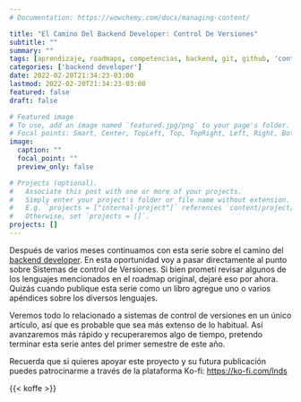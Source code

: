 ```yaml
---
# Documentation: https://wowchemy.com/docs/managing-content/

title: "El Camino Del Backend Developer: Control De Versiones"
subtitle: ""
summary: ""
tags: [aprendizaje, roadmaps, competencias, backend, git, github, 'control de versiones']
categories: ['backend developer']
date: 2022-02-20T21:34:23-03:00
lastmod: 2022-02-20T21:34:23-03:00
featured: false
draft: false

# Featured image
# To use, add an image named `featured.jpg/png` to your page's folder.
# Focal points: Smart, Center, TopLeft, Top, TopRight, Left, Right, BottomLeft, Bottom, BottomRight.
image:
  caption: ""
  focal_point: ""
  preview_only: false

# Projects (optional).
#   Associate this post with one or more of your projects.
#   Simply enter your project's folder or file name without extension.
#   E.g. `projects = ["internal-project"]` references `content/project/deep-learning/index.md`.
#   Otherwise, set `projects = []`.
projects: []
---
```


Después de varios meses continuamos con esta serie sobre el camino del [backend developer](/category/backend-developer/). En esta oportunidad voy a pasar directamente al punto sobre Sistemas de control de Versiones. Si bien prometí revisar algunos de los lenguajes mencionados en el roadmap original, dejaré eso por ahora. Quizás cuando publique esta serie como un libro agregue uno o varios apéndices sobre los diversos lenguajes.

Veremos todo lo relacionado a sistemas de control de versiones en un único artículo, así que es probable que sea más extenso de lo habitual. Así avanzaremos más rápido y recuperaremos algo de tiempo, pretendo terminar esta serie antes del primer semestre de este año.

Recuerda que si quieres apoyar este proyecto y su futura publicación puedes patrocinarme a través de la plataforma Ko-fi: https://ko-fi.com/lnds

{{< koffe >}}
